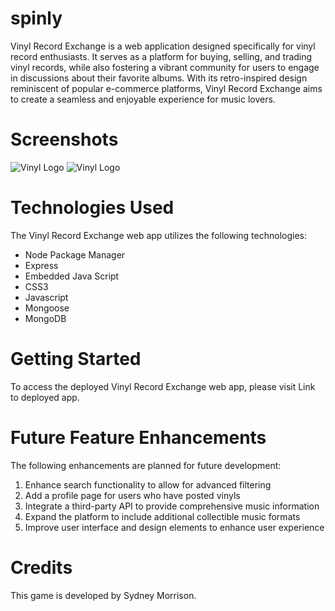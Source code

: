 # spinly

Vinyl Record Exchange is a web application designed specifically for vinyl record enthusiasts. It serves as a platform for buying, selling, and trading vinyl records, while also fostering a vibrant community for users to engage in discussions about their favorite albums. With its retro-inspired design reminiscent of popular e-commerce platforms, Vinyl Record Exchange aims to create a seamless and enjoyable experience for music lovers.

# Screenshots
<!-- <img width="554" alt="" src=""> -->
<img src="/images/spinly-landing.png" alt="Vinyl Logo">
<img src="/images/spinly-feed.png" alt="Vinyl Logo">

# Technologies Used
The Vinyl Record Exchange web app utilizes the following 
technologies:

- Node Package Manager
- Express
- Embedded Java Script
- CSS3
- Javascript
- Mongoose
- MongoDB


# Getting Started

To access the deployed Vinyl Record Exchange web app, please visit Link to deployed app.

# Future Feature Enhancements

The following enhancements are planned for future development:

1) Enhance search functionality to allow for advanced filtering
2) Add a profile page for users who have posted vinyls
3) Integrate a third-party API to provide comprehensive music information
4) Expand the platform to include additional collectible music formats
5) Improve user interface and design elements to enhance user experience

# Credits
This game is developed by Sydney Morrison.
